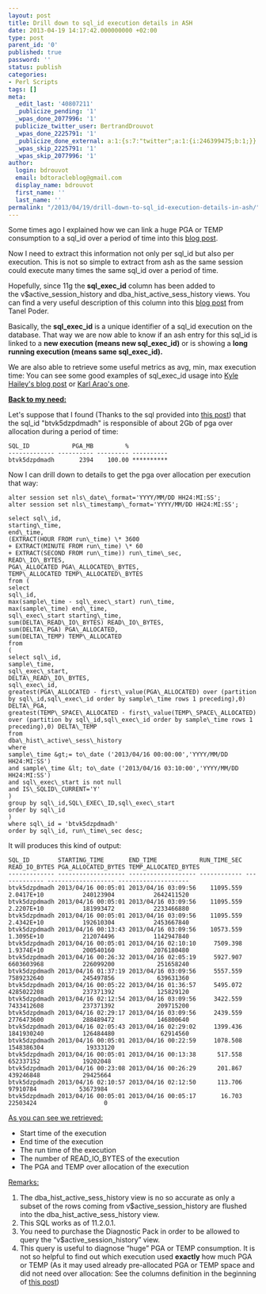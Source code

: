 ```yaml
---
layout: post
title: Drill down to sql_id execution details in ASH
date: 2013-04-19 14:17:42.000000000 +02:00
type: post
parent_id: '0'
published: true
password: ''
status: publish
categories:
- Perl Scripts
tags: []
meta:
  _edit_last: '40807211'
  _publicize_pending: '1'
  _wpas_done_2077996: '1'
  publicize_twitter_user: BertrandDrouvot
  _wpas_done_2225791: '1'
  _publicize_done_external: a:1:{s:7:"twitter";a:1:{i:246399475;b:1;}}
  _wpas_skip_2225791: '1'
  _wpas_skip_2077996: '1'
author:
  login: bdrouvot
  email: bdtoracleblog@gmail.com
  display_name: bdrouvot
  first_name: ''
  last_name: ''
permalink: "/2013/04/19/drill-down-to-sql_id-execution-details-in-ash/"
---
```


Some times ago I explained how we can link a huge PGA or TEMP consumption to a sql\_id over a period of time into this [blog post](http://bdrouvot.wordpress.com/2013/03/19/link-huge-pga-temp/ "Link huge PGA or TEMP consumption to sql_id over a period of time").

Now I need to extract this information not only per sql\_id but also per execution. This is not so simple to extract from ash as the same session could execute many times the same sql\_id over a period of time.

Hopefully, since 11g the **sql\_exec\_id** column has been added to the v$active\_session\_history and dba\_hist\_active\_sess\_history views. You can find a very useful description of this column into this [blog post](http://blog.tanelpoder.com/2011/10/24/what-the-heck-is-the-sql-execution-id-sql_exec_id/) from Tanel Poder.

Basically, the **sql\_exec\_id** is a unique identifier of a sql\_id execution on the database. That way we are now able to know if an ash entry for this sql\_id is linked to a **new execution (means new sql\_exec\_id)** or is showing a **long running execution (means same sql\_exec\_id).**

We are also able to retrieve some useful metrics as avg, min, max execution time: You can see some good examples of sql\_exec\_id usage into [Kyle Hailey's blog post](http://dboptimizer.com/2011/05/04/sql-execution-times-from-ash/) or [Karl Arao's one](http://karlarao.tiddlyspot.com/#Elapsed-AvgMinMax).

<span style="text-decoration:underline;">**Back to my need:**</span>

Let's suppose that I found (Thanks to the sql provided into [this post](http://bdrouvot.wordpress.com/2013/03/19/link-huge-pga-temp/ "Link huge PGA or TEMP consumption to sql_id over a period of time")) that the sql\_id "btvk5dzpdmadh" is responsible of about 2Gb of pga over allocation during a period of time:

    SQL_ID            PGA_MB         %
    ------------- ---------- --------- ----------
    btvk5dzpdmadh       2394    100.00 **********

Now I can drill down to details to get the pga over allocation per execution that way:

```
alter session set nls\_date\_format='YYYY/MM/DD HH24:MI:SS';  
alter session set nls\_timestamp\_format='YYYY/MM/DD HH24:MI:SS';

select sql\_id,  
starting\_time,  
end\_time,  
(EXTRACT(HOUR FROM run\_time) \* 3600  
+ EXTRACT(MINUTE FROM run\_time) \* 60  
+ EXTRACT(SECOND FROM run\_time)) run\_time\_sec,  
READ\_IO\_BYTES,  
PGA\_ALLOCATED PGA\_ALLOCATED\_BYTES,  
TEMP\_ALLOCATED TEMP\_ALLOCATED\_BYTES  
from (  
select  
sql\_id,  
max(sample\_time - sql\_exec\_start) run\_time,  
max(sample\_time) end\_time,  
sql\_exec\_start starting\_time,  
sum(DELTA\_READ\_IO\_BYTES) READ\_IO\_BYTES,  
sum(DELTA\_PGA) PGA\_ALLOCATED,  
sum(DELTA\_TEMP) TEMP\_ALLOCATED  
from  
(  
select sql\_id,  
sample\_time,  
sql\_exec\_start,  
DELTA\_READ\_IO\_BYTES,  
sql\_exec\_id,  
greatest(PGA\_ALLOCATED - first\_value(PGA\_ALLOCATED) over (partition by sql\_id,sql\_exec\_id order by sample\_time rows 1 preceding),0) DELTA\_PGA,  
greatest(TEMP\_SPACE\_ALLOCATED - first\_value(TEMP\_SPACE\_ALLOCATED) over (partition by sql\_id,sql\_exec\_id order by sample\_time rows 1 preceding),0) DELTA\_TEMP  
from  
dba\_hist\_active\_sess\_history  
where  
sample\_time &gt;= to\_date ('2013/04/16 00:00:00','YYYY/MM/DD HH24:MI:SS')  
and sample\_time &lt; to\_date ('2013/04/16 03:10:00','YYYY/MM/DD HH24:MI:SS')  
and sql\_exec\_start is not null  
and IS\_SQLID\_CURRENT='Y'  
)  
group by sql\_id,SQL\_EXEC\_ID,sql\_exec\_start  
order by sql\_id  
)  
where sql\_id = 'btvk5dzpdmadh'  
order by sql\_id, run\_time\_sec desc;  
```

It will produces this kind of output:

    SQL_ID        STARTING_TIME       END_TIME            RUN_TIME_SEC READ_IO_BYTES PGA_ALLOCATED_BYTES TEMP_ALLOCATED_BYTES
    ------------- ------------------- ------------------- ------------ ------------- ------------------- --------------------
    btvk5dzpdmadh 2013/04/16 00:05:01 2013/04/16 03:09:56    11095.559    2.0417E+10           240123904           2642411520
    btvk5dzpdmadh 2013/04/16 00:05:01 2013/04/16 03:09:56    11095.559    2.2207E+10           181993472           2233466880
    btvk5dzpdmadh 2013/04/16 00:05:01 2013/04/16 03:09:56    11095.559    2.4342E+10           192610304           2453667840
    btvk5dzpdmadh 2013/04/16 00:13:43 2013/04/16 03:09:56    10573.559    1.3095E+10           212074496           1142947840
    btvk5dzpdmadh 2013/04/16 00:05:01 2013/04/16 02:10:10     7509.398    1.9374E+10           200540160           2076180480
    btvk5dzpdmadh 2013/04/16 00:26:32 2013/04/16 02:05:19     5927.907    6603603968           226099200            251658240
    btvk5dzpdmadh 2013/04/16 01:37:19 2013/04/16 03:09:56     5557.559    7589232640           245497856            639631360
    btvk5dzpdmadh 2013/04/16 00:05:22 2013/04/16 01:36:57     5495.072    4285022208           237371392            125829120
    btvk5dzpdmadh 2013/04/16 02:12:54 2013/04/16 03:09:56     3422.559    7433412608           237371392            209715200
    btvk5dzpdmadh 2013/04/16 02:29:17 2013/04/16 03:09:56     2439.559    2776473600           288489472            146800640
    btvk5dzpdmadh 2013/04/16 02:05:43 2013/04/16 02:29:02     1399.436    1841930240           126484480             62914560
    btvk5dzpdmadh 2013/04/16 00:05:01 2013/04/16 00:22:59     1078.508    1548386304            19333120
    btvk5dzpdmadh 2013/04/16 00:05:01 2013/04/16 00:13:38      517.558     652337152            19202048
    btvk5dzpdmadh 2013/04/16 00:23:08 2013/04/16 00:26:29      201.867     439246848            29425664
    btvk5dzpdmadh 2013/04/16 02:10:57 2013/04/16 02:12:50      113.706      97910784            53673984
    btvk5dzpdmadh 2013/04/16 00:05:01 2013/04/16 00:05:17       16.703      22503424                   0

<span style="text-decoration:underline;">As you can see we retrieved:</span>

-   Start time of the execution
-   End time of the execution
-   The run time of the execution
-   The number of READ\_IO\_BYTES of the execution
-   The PGA and TEMP over allocation of the execution

<span style="text-decoration:underline;">Remarks:</span>

1.  The dba\_hist\_active\_sess\_history view is no so accurate as only a subset of the rows coming from v$active\_session\_history are flushed into the dba\_hist\_active\_sess\_history view.
2.  This SQL works as of 11.2.0.1.
3.  You need to purchase the Diagnostic Pack in order to be allowed to query the “v$active\_session\_history” view.
4.  This query is useful to diagnose “huge” PGA or TEMP consumption. It is not so helpful to find out which execution used **exactly** how much PGA or TEMP (As it may used already pre-allocated PGA or TEMP space and did not need over allocation: See the columns definition in the beginning of [this post](http://bdrouvot.wordpress.com/2013/03/19/link-huge-pga-temp/ "Link huge PGA or TEMP consumption to sql_id over a period of time"))
